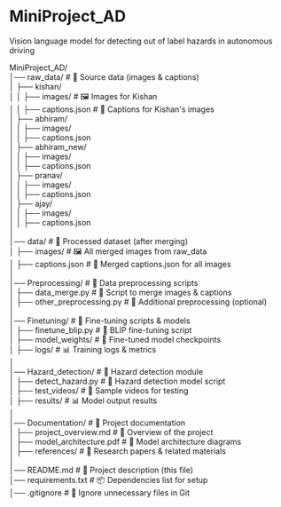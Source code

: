 # MiniProject_AD
Vision language model for detecting out of label hazards in autonomous driving

MiniProject_AD/  
│── raw_data/                   # 📂 Source data (images & captions)  
│   ├── kishan/  
│   │   ├── images/             # 🖼️ Images for Kishan  
│   │   ├── captions.json       # 📝 Captions for Kishan's images  
│   ├── abhiram/  
│   │   ├── images/  
│   │   ├── captions.json  
│   ├── abhiram_new/  
│   │   ├── images/  
│   │   ├── captions.json  
│   ├── pranav/  
│   │   ├── images/  
│   │   ├── captions.json  
│   ├── ajay/  
│   │   ├── images/  
│   │   ├── captions.json  
│  
│── data/                        # 📂 Processed dataset (after merging)  
│   ├── images/                  # 🖼️ All merged images from raw_data  
│   ├── captions.json             # 📝 Merged captions.json for all images  
│  
│── Preprocessing/                # 🔄 Data preprocessing scripts  
│   ├── data_merge.py             # 📝 Script to merge images & captions  
│   ├── other_preprocessing.py    # 📝 Additional preprocessing (optional)  
│  
│── Finetuning/                   # 🤖 Fine-tuning scripts & models  
│   ├── finetune_blip.py          # 📝 BLIP fine-tuning script  
│   ├── model_weights/            # 💾 Fine-tuned model checkpoints  
│   ├── logs/                     # 📊 Training logs & metrics  
│  
│── Hazard_detection/             # 🚨 Hazard detection module  
│   ├── detect_hazard.py          # 📝 Hazard detection model script  
│   ├── test_videos/              # 🎥 Sample videos for testing  
│   ├── results/                  # 📊 Model output results  
│  
│── Documentation/                # 📖 Project documentation  
│   ├── project_overview.md       # 📝 Overview of the project  
│   ├── model_architecture.pdf    # 📄 Model architecture diagrams  
│   ├── references/               # 🔗 Research papers & related materials  
│  
│── README.md                     # 📜 Project description (this file)  
│── requirements.txt               # 📦 Dependencies list for setup  
│── .gitignore                     # 🚫 Ignore unnecessary files in Git  

